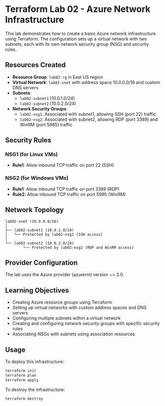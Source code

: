 # Terraform Lab 02 - Azure Network Infrastructure

This lab demonstrates how to create a basic Azure network infrastructure using Terraform. The configuration sets up a virtual network with two subnets, each with its own network security group (NSG) and security rules.

## Resources Created

- **Resource Group**: `lab02-rg` in East US region
- **Virtual Network**: `lab02-vnet` with address space 10.0.0.0/16 and custom DNS servers
- **Subnets**:
    - `lab02-subnet1` (10.0.1.0/24)
    - `lab02-subnet2` (10.0.2.0/24)
- **Network Security Groups**:
    - `lab02-nsg1`: Associated with subnet1, allowing SSH (port 22) traffic
    - `lab02-nsg2`: Associated with subnet2, allowing RDP (port 3389) and WinRM (port 5985) traffic

## Security Rules

### NSG1 (for Linux VMs)
- **Rule1**: Allow inbound TCP traffic on port 22 (SSH)

### NSG2 (for Windows VMs)
- **Rule1**: Allow inbound TCP traffic on port 3389 (RDP)
- **Rule2**: Allow inbound TCP traffic on port 5985 (WinRM)

## Network Topology

```
lab02-vnet (10.0.0.0/16)
│
├── lab02-subnet1 (10.0.1.0/24)
│   └── Protected by lab02-nsg1 (SSH access)
│
└── lab02-subnet2 (10.0.2.0/24)
        └── Protected by lab02-nsg2 (RDP and WinRM access)
```

## Provider Configuration

The lab uses the Azure provider (azurerm) version ~> 3.0.

## Learning Objectives

- Creating Azure resource groups using Terraform
- Setting up virtual networks with custom address spaces and DNS servers
- Configuring multiple subnets within a virtual network
- Creating and configuring network security groups with specific security rules
- Associating NSGs with subnets using association resources

## Usage

To deploy this infrastructure:

```bash
terraform init
terraform plan
terraform apply
```

To destroy the infrastructure:

```bash
terraform destroy
```